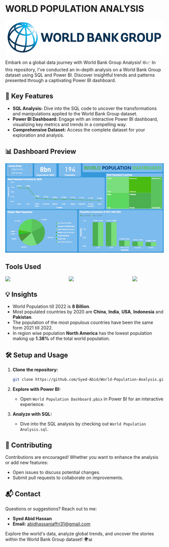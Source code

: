 # WORLD POPULATION ANALYSIS

<div align="center">
  <img src="https://github.com/Syed-Abid/PRODIGY_DS_01/blob/main/The-World-Bank-logo.png" alt="World Bank Logo">
</div>

Embark on a global data journey with World Bank Group Analysis! 🌐📈 In this repository, I've conducted an in-depth analysis on a World Bank Group dataset using SQL and Power BI. Discover insightful trends and patterns presented through a captivating Power BI dashboard.

## 🚀 Key Features

- **SQL Analysis:** Dive into the SQL code to uncover the transformations and manipulations applied to the World Bank Group dataset.
- **Power BI Dashboard:** Engage with an interactive Power BI dashboard, visualizing key metrics and trends in a compelling way.
- **Comprehensive Dataset:** Access the complete dataset for your exploration and analysis.

## 📊 Dashboard Preview

<div align="center">
  <img src="https://github.com/Syed-Abid/PRODIGY_DS_01/blob/main/World%20Population%20Dashboard.png" alt="World Population Dashboard">
</div>

## Tools Used
<div style="display: flex; justify-content: space-between;">
  <img src="https://github.com/Syed-Abid/Product-Performance-Insights/blob/main/sql%20server.png" style="margin-right: 10px;" width="100" />
  <img src="https://github.com/Syed-Abid/Product-Performance-Insights/blob/main/power%20bi.png" style="margin-right: 10px;" width="100" />
  <img src="https://github.com/Syed-Abid/Product-Performance-Insights/blob/main/excel.png" width="100" />
</div>

## 💡 Insights
- World Population till 2022 is **8 Billion**.
- Most populated countries by 2020 are **China**, **India**, **USA**, **Indonesia** and **Pakistan**.
- The population of the most populous countries have been the same form 2021 till 2022.
- In region wise population **North America** has the lowest population making up **1.38%** of the total world population. 

## 🛠️ Setup and Usage

1. **Clone the repository:**
    ```bash
    git clone https://github.com/Syed-Abid/World-Population-Analysis.git
    ```

2. **Explore with Power BI:**
    - Open `World Population Dashboard.pbix` in Power BI for an interactive experience.

3. **Analyze with SQL:**
    - Dive into the SQL analysis by checking out `World Population Analysis.sql`.

## 🤝 Contributing

Contributions are encouraged! Whether you want to enhance the analysis or add new features:

- Open issues to discuss potential changes.
- Submit pull requests to collaborate on improvements.

## 📬 Contact

Questions or suggestions? Reach out to me:

- **Syed Abid Hassan**
- **Email:** [abidhassanjaffri31@gmail.com](mailto:abidhassanjaffri31@gmail.com)

Explore the world's data, analyze global trends, and uncover the stories within the World Bank Group dataset! 🌍📊
